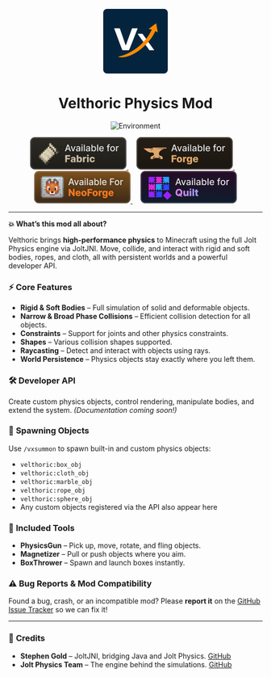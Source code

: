 <p align="center">
  <img src="./assets/velthoric_icon.png" alt="Velthoric Icon" width="128" height="128">
</p>

<h1 align="center">Velthoric Physics Mod</h1>

<p align="center">
  <img src="https://img.shields.io/badge/Environment-Client%20%26%20Server-blue" alt="Environment">
</p>

<p align="center">
  <a href="https://fabricmc.net/">
    <img src="./assets/fabric_badge.png" alt="Fabric">
  </a>&nbsp;&nbsp;&nbsp;
  <a href="https://files.minecraftforge.net/">
    <img src="./assets/forge_badge.png" alt="Forge">
  </a>&nbsp;&nbsp;&nbsp;
  <a href="https://neoforged.net/">
    <img src="./assets/neoforge_badge.png" alt="NeoForge">
  </a>&nbsp;&nbsp;&nbsp;
  <a href="https://quiltmc.org/">
    <img src="./assets/quilt_badge.png" alt="Quilt">
  </a>
</p>


---

**💥 What’s this mod all about?**

Velthoric brings **high-performance physics** to Minecraft using the full Jolt Physics engine via JoltJNI. Move, collide, and interact with rigid and soft bodies, ropes, and cloth, all with persistent worlds and a powerful developer API.

### ⚡ **Core Features**

* **Rigid & Soft Bodies** – Full simulation of solid and deformable objects.
* **Narrow & Broad Phase Collisions** – Efficient collision detection for all objects.
* **Constraints** – Support for joints and other physics constraints.
* **Shapes** – Various collision shapes supported.
* **Raycasting** – Detect and interact with objects using rays.
* **World Persistence** – Physics objects stay exactly where you left them.

### 🛠️ **Developer API**

Create custom physics objects, control rendering, manipulate bodies, and extend the system.
*(Documentation coming soon!)*

### 🎯 **Spawning Objects**

Use `/vxsummon` to spawn built-in and custom physics objects:

- `velthoric:box_obj`
- `velthoric:cloth_obj`
- `velthoric:marble_obj`
- `velthoric:rope_obj`
- `velthoric:sphere_obj`
- Any custom objects registered via the API also appear here


### 🔧 **Included Tools**

* **PhysicsGun** – Pick up, move, rotate, and fling objects.
* **Magnetizer** – Pull or push objects where you aim.
* **BoxThrower** – Spawn and launch boxes instantly.

### ⚠️ **Bug Reports & Mod Compatibility**

Found a bug, crash, or an incompatible mod? Please **report it** on the [GitHub Issue Tracker](https://github.com/xI-Mx-Ix/Velthoric/issues) so we can fix it!

---

### 🌟 **Credits**

* **Stephen Gold** – JoltJNI, bridging Java and Jolt Physics. [GitHub](https://github.com/stephengold/joltjni)
* **Jolt Physics Team** – The engine behind the simulations.  [GitHub](https://github.com/jrouwe/JoltPhysics)